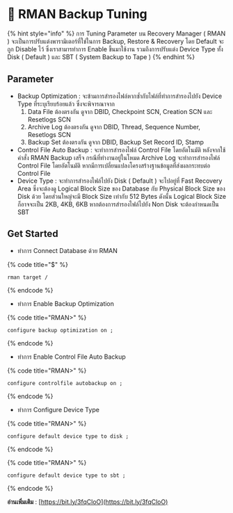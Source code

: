 # 🍌 RMAN Backup Tuning

{% hint style="info" %}
การ Tuning Parameter บน Recovery Manager ( RMAN ) จะเป็นการปรับแต่งพารามิเตอร์ที่ใช่ในการ Backup, Restore & Recovery โดย Default จะถูก Disable ไว้ ซึ่งเราสามารทำการ Enable ขึ้นมาใช้งาน รวมถึงการปรับแต่ง Device Type ทั้ง Disk ( Default ) และ SBT ( System Backup to Tape )
{% endhint %}

## **Parameter**

* Backup Optimization : จะข้ามการสำรองไฟล์หากซ้ำกับไฟล์ที่ทำการสำรองไปยัง Device Type ที่ระบุเรียบร้อยแล้ว ซึ่งจะพิจารณาจาก
  1. Data File ต้องตรงกัน ดูจาก DBID, Checkpoint SCN, Creation SCN และ Resetlogs SCN
  2. Archive Log ต้องตรงกัน ดูจาก DBID, Thread, Sequence Number, Resetlogs SCN
  3. Backup Set ต้องตรงกัน ดูจาก DBID, Backup Set Record ID, Stamp
* Control File Auto Backup : จะทำการสำรองไฟล์ Control File โดยอัตโนมัติ หลังจากใช้คำสั่ง RMAN Backup เสร็จ กรณีที่ทำงานอยู่ในโหมด Archive Log จะทำการสำรองไฟล์ Control File โดยอัตโนมัติ หากมีการเปลี่ยนแปลงโครงสร้างฐานข้อมูลที่ส่งผลกระทบต่อ Control File
* Device Type : จะทำการสำรองไฟล์ไปยัง Disk ( Default ) จะไปอยู่ที่ Fast Recovery Area ซึ่งจะต้องดู Logical Block Size ของ Database กับ Physical Block Size ของ Disk ด้วย โดยส่วนใหญ่จะมี Block Size เท่ากับ 512 Bytes ดังนั้น Logical Block Size ก็อาจจะเป็น 2KB, 4KB, 6KB หากต้องการสำรองไฟล์ไปยัง Non Disk จะต้องกำหนดเป็น SBT

## **Get Started**

* ทำการ Connect Database ด้วย RMAN

{% code title="$" %}
```
rman target /
```
{% endcode %}

* ทำการ Enable Backup Optimization

{% code title="RMAN>" %}
```
configure backup optimization on ;
```
{% endcode %}

* ทำการ Enable Control File Auto Backup

{% code title="RMAN>" %}
```
configure controlfile autobackup on ;
```
{% endcode %}

* ทำการ Configure Device Type

{% code title="RMAN>" %}
```
configure default device type to disk ;
```
{% endcode %}

{% code title="RMAN>" %}
```
configure default device type to sbt ;
```
{% endcode %}

**อ่านเพิ่มเติม** : [https://bit.ly/3fqCloO](https://bit.ly/3fqCloO)
